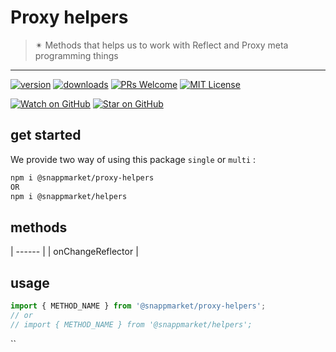 # Proxy helpers
> ✴ Methods that helps us to work with Reflect and Proxy meta programming things
----

[![version](https://img.shields.io/npm/v/@snappmarket/proxy-helpers.svg?style=flat-square)](https://www.npmjs.com/package/@snappmarket/proxy-helpers)
[![downloads](https://img.shields.io/npm/dm/@snappmarket/proxy-helpers.svg?style=flat-square)](http://www.npmtrends.com/@snappmarket/proxy-helpers)
[![PRs Welcome](https://img.shields.io/badge/PRs-welcome-brightgreen.svg?style=flat-square)](http://makeapullrequest.com)
[![MIT License](https://img.shields.io/npm/l/@snappmarket/proxy-helpers.svg?style=flat-square)](https://github.com/snappmarket/react-hooks/tree/master/packages/useDidUpdateEffect/blob/master/LICENSE.md)

[![Watch on GitHub](https://img.shields.io/github/watchers/snappmarket/react-hooks.svg?style=social)](https://github.com/snappmarket/react-hooks/watchers)
[![Star on GitHub](https://img.shields.io/github/stars/snappmarket/react-hooks.svg?style=social)](https://github.com/snappmarket/react-hooks/stargazers)

## get started 
We provide two way of using this package `single` or `multi` :
```bash
npm i @snappmarket/proxy-helpers
OR
npm i @snappmarket/helpers
```

## methods
| ------ |
| onChangeReflector   |  

## usage 
```javascript
import { METHOD_NAME } from '@snappmarket/proxy-helpers';
// or 
// import { METHOD_NAME } from '@snappmarket/helpers';
```
``
